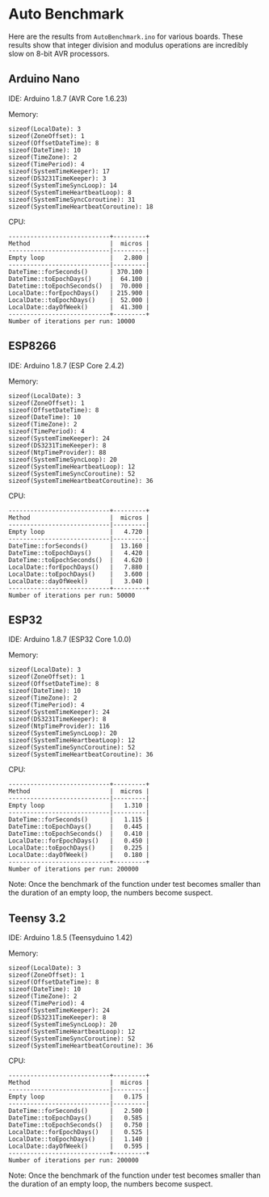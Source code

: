 # Auto Benchmark

Here are the results from `AutoBenchmark.ino` for various boards.
These results show that integer division and modulus operations are incredibly
slow on 8-bit AVR processors.

## Arduino Nano

IDE: Arduino 1.8.7 (AVR Core 1.6.23)

Memory:

```
sizeof(LocalDate): 3
sizeof(ZoneOffset): 1
sizeof(OffsetDateTime): 8
sizeof(DateTime): 10
sizeof(TimeZone): 2
sizeof(TimePeriod): 4
sizeof(SystemTimeKeeper): 17
sizeof(DS3231TimeKeeper): 3
sizeof(SystemTimeSyncLoop): 14
sizeof(SystemTimeHeartbeatLoop): 8
sizeof(SystemTimeSyncCoroutine): 31
sizeof(SystemTimeHeartbeatCoroutine): 18
```

CPU:

```
----------------------------+---------+
Method                      |  micros |
----------------------------|---------|
Empty loop                  |   2.800 |
----------------------------|---------|
DateTime::forSeconds()      | 370.100 |
DateTime::toEpochDays()     |  64.100 |
Datetime::toEpochSeconds()  |  70.000 |
LocalDate::forEpochDays()   | 215.900 |
LocalDate::toEpochDays()    |  52.000 |
LocalDate::dayOfWeek()      |  41.300 |
----------------------------+---------+
Number of iterations per run: 10000
```

## ESP8266

IDE: Arduino 1.8.7 (ESP Core 2.4.2)

Memory:
```
sizeof(LocalDate): 3
sizeof(ZoneOffset): 1
sizeof(OffsetDateTime): 8
sizeof(DateTime): 10
sizeof(TimeZone): 2
sizeof(TimePeriod): 4
sizeof(SystemTimeKeeper): 24
sizeof(DS3231TimeKeeper): 8
sizeof(NtpTimeProvider): 88
sizeof(SystemTimeSyncLoop): 20
sizeof(SystemTimeHeartbeatLoop): 12
sizeof(SystemTimeSyncCoroutine): 52
sizeof(SystemTimeHeartbeatCoroutine): 36
```

CPU:

```
----------------------------+---------+
Method                      |  micros |
----------------------------|---------|
Empty loop                  |   4.720 |
----------------------------|---------|
DateTime::forSeconds()      |  13.160 |
DateTime::toEpochDays()     |   4.420 |
DateTime::toEpochSeconds()  |   4.620 |
LocalDate::forEpochDays()   |   7.880 |
LocalDate::toEpochDays()    |   3.600 |
LocalDate::dayOfWeek()      |   3.040 |
----------------------------+---------+
Number of iterations per run: 50000
```

## ESP32

IDE: Arduino 1.8.7 (ESP32 Core 1.0.0)

Memory:

```
sizeof(LocalDate): 3
sizeof(ZoneOffset): 1
sizeof(OffsetDateTime): 8
sizeof(DateTime): 10
sizeof(TimeZone): 2
sizeof(TimePeriod): 4
sizeof(SystemTimeKeeper): 24
sizeof(DS3231TimeKeeper): 8
sizeof(NtpTimeProvider): 116
sizeof(SystemTimeSyncLoop): 20
sizeof(SystemTimeHeartbeatLoop): 12
sizeof(SystemTimeSyncCoroutine): 52
sizeof(SystemTimeHeartbeatCoroutine): 36
```

CPU:

```
----------------------------+---------+
Method                      |  micros |
----------------------------|---------|
Empty loop                  |   1.310 |
----------------------------|---------|
DateTime::forSeconds()      |   1.115 |
DateTime::toEpochDays()     |   0.445 |
DateTime::toEpochSeconds()  |   0.410 |
LocalDate::forEpochDays()   |   0.450 |
LocalDate::toEpochDays()    |   0.225 |
LocalDate::dayOfWeek()      |   0.180 |
----------------------------+---------+
Number of iterations per run: 200000
```

Note: Once the benchmark of the function under test becomes smaller than the
duration of an empty loop, the numbers become suspect.

## Teensy 3.2

IDE: Arduino 1.8.5 (Teensyduino 1.42)

Memory:

```
sizeof(LocalDate): 3
sizeof(ZoneOffset): 1
sizeof(OffsetDateTime): 8
sizeof(DateTime): 10
sizeof(TimeZone): 2
sizeof(TimePeriod): 4
sizeof(SystemTimeKeeper): 24
sizeof(DS3231TimeKeeper): 8
sizeof(SystemTimeSyncLoop): 20
sizeof(SystemTimeHeartbeatLoop): 12
sizeof(SystemTimeSyncCoroutine): 52
sizeof(SystemTimeHeartbeatCoroutine): 36
```

CPU:

```
----------------------------+---------+
Method                      |  micros |
----------------------------|---------|
Empty loop                  |   0.175 |
----------------------------|---------|
DateTime::forSeconds()      |   2.500 |
DateTime::toEpochDays()     |   0.585 |
DateTime::toEpochSeconds()  |   0.750 |
LocalDate::forEpochDays()   |   0.525 |
LocalDate::toEpochDays()    |   1.140 |
LocalDate::dayOfWeek()      |   0.595 |
----------------------------+---------+
Number of iterations per run: 200000
```

Note: Once the benchmark of the function under test becomes smaller than the
duration of an empty loop, the numbers become suspect.
